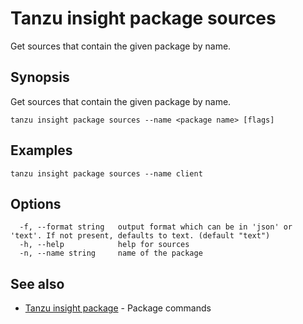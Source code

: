 # Tanzu insight package sources

Get sources that contain the given package by name.

## <a id='synopsis'></a>Synopsis

Get sources that contain the given package by name.

```
tanzu insight package sources --name <package name> [flags]
```

## <a id='examples'></a>Examples

```
tanzu insight package sources --name client
```

## <a id='options'></a>Options

```
  -f, --format string   output format which can be in 'json' or 'text'. If not present, defaults to text. (default "text")
  -h, --help            help for sources
  -n, --name string     name of the package
```

## <a id='see-also'></a>See also

* [Tanzu insight package](insight-package.md)	 - Package commands

